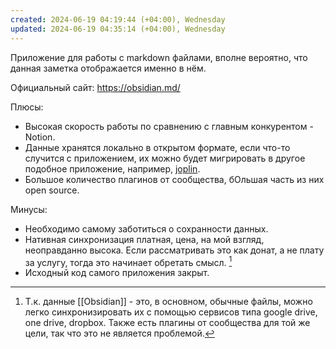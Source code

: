 ```yaml
---
created: 2024-06-19 04:19:44 (+04:00), Wednesday
updated: 2024-06-19 04:35:14 (+04:00), Wednesday
---
```

Приложение для работы с markdown файлами, вполне вероятно, что данная заметка отображается именно в нём.

Официальный сайт: https://obsidian.md/

Плюсы:
- Высокая скорость работы по сравнению с главным конкурентом - Notion.
- Данные хранятся локально в открытом формате, если что-то случится с приложением, их можно будет мигрировать в другое подобное приложение, например, [joplin](https://joplinapp.org/).
- Большое количество плагинов от сообщества, бОльшая часть из них open source.

Минусы:
- Необходимо самому заботиться о сохранности данных.
- Нативная синхронизация платная, цена, на мой взгляд, неоправданно высока. Если рассматривать это как донат, а не плату за услугу, тогда это начинает обретать смысл. [^1]
- Исходный код самого приложения закрыт.

[^1]: Т.к. данные [[Obsidian]] - это, в основном, обычные файлы, можно легко синхронизировать их с помощью сервисов типа google drive, one drive, dropbox. Также есть плагины от сообщества для той же цели, так что это не является проблемой.